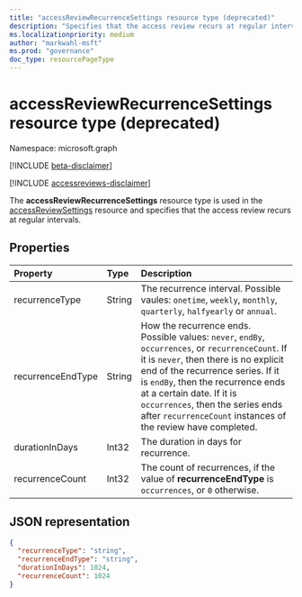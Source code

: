 ```yaml
---
title: "accessReviewRecurrenceSettings resource type (deprecated)"
description: "Specifies that the access review recurs at regular intervals."
ms.localizationpriority: medium
author: "markwahl-msft"
ms.prod: "governance"
doc_type: resourcePageType
---
```


# accessReviewRecurrenceSettings resource type (deprecated)

Namespace: microsoft.graph

[!INCLUDE [beta-disclaimer](../../includes/beta-disclaimer.md)]

[!INCLUDE [accessreviews-disclaimer](../../includes/accessreviews-disclaimer.md)]

The **accessReviewRecurrenceSettings** resource type is used in the [accessReviewSettings](accessreviewsettings.md) resource and specifies that the access review recurs at regular intervals.

## Properties

| Property | Type | Description |
| :------- | :--- | :---------- |
| recurrenceType | String | The recurrence interval. Possible vaules: `onetime`, `weekly`, `monthly`, `quarterly`, `halfyearly` or `annual`.                                                                   |
| recurrenceEndType | String | How the recurrence ends. Possible values: `never`, `endBy`, `occurrences`, or `recurrenceCount`. If it is `never`, then there is no explicit end of the recurrence series. If it is `endBy`, then the recurrence ends at a certain date. If it is `occurrences`, then the series ends after `recurrenceCount` instances of the review have completed. |
| durationInDays | Int32 | The duration in days for recurrence. |
| recurrenceCount | Int32 | The count of recurrences, if the value of **recurrenceEndType** is `occurrences`, or `0` otherwise. |

## JSON representation

<!-- {
  "blockType": "resource",
  "@odata.type": "microsoft.graph.accessReviewRecurrenceSettings"
}-->
```json
{
  "recurrenceType": "string",
  "recurrenceEndType": "string",
  "durationInDays": 1024,
  "recurrenceCount": 1024
}
```
<!-- uuid: 8fcb5dbc-d5aa-4681-8e31-b001d5168d79
2015-10-25 14:57:30 UTC -->
<!--
{
  "type": "#page.annotation",
  "description": "accessReviewRecurrenceSettings resource",
  "keywords": "",
  "section": "documentation",
  "tocPath": "",
  "suppressions": []
}
-->
